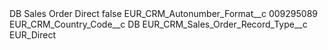 <?xml version="1.0" encoding="UTF-8"?>
<CustomMetadata xmlns="http://soap.sforce.com/2006/04/metadata" xmlns:xsi="http://www.w3.org/2001/XMLSchema-instance" xmlns:xsd="http://www.w3.org/2001/XMLSchema">
    <label>DB Sales Order Direct</label>
    <protected>false</protected>
    <values>
        <field>EUR_CRM_Autonumber_Format__c</field>
        <value xsi:type="xsd:string">009295089</value>
    </values>
    <values>
        <field>EUR_CRM_Country_Code__c</field>
        <value xsi:type="xsd:string">DB</value>
    </values>
    <values>
        <field>EUR_CRM_Sales_Order_Record_Type__c</field>
        <value xsi:type="xsd:string">EUR_Direct</value>
    </values>
</CustomMetadata>
